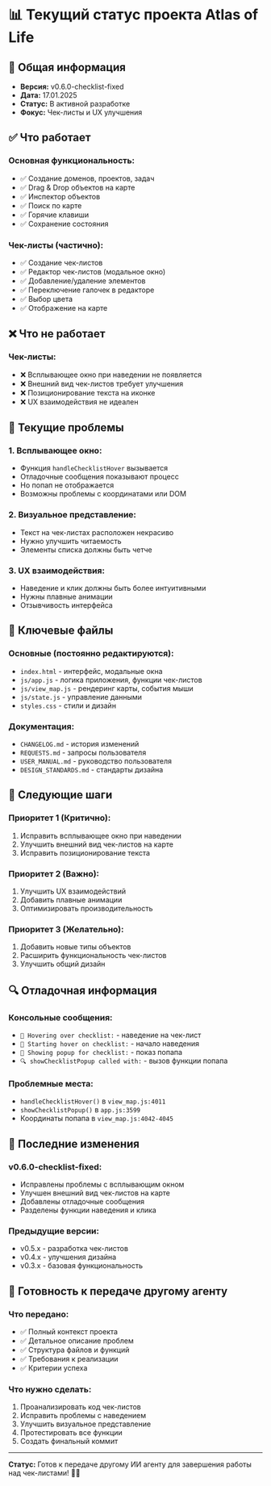 # 📊 Текущий статус проекта Atlas of Life

## 🎯 Общая информация
- **Версия:** v0.6.0-checklist-fixed
- **Дата:** 17.01.2025
- **Статус:** В активной разработке
- **Фокус:** Чек-листы и UX улучшения

## ✅ Что работает

### **Основная функциональность:**
- ✅ Создание доменов, проектов, задач
- ✅ Drag & Drop объектов на карте
- ✅ Инспектор объектов
- ✅ Поиск по карте
- ✅ Горячие клавиши
- ✅ Сохранение состояния

### **Чек-листы (частично):**
- ✅ Создание чек-листов
- ✅ Редактор чек-листов (модальное окно)
- ✅ Добавление/удаление элементов
- ✅ Переключение галочек в редакторе
- ✅ Выбор цвета
- ✅ Отображение на карте

## ❌ Что не работает

### **Чек-листы:**
- ❌ Всплывающее окно при наведении не появляется
- ❌ Внешний вид чек-листов требует улучшения
- ❌ Позиционирование текста на иконке
- ❌ UX взаимодействия не идеален

## 🔧 Текущие проблемы

### **1. Всплывающее окно:**
- Функция `handleChecklistHover` вызывается
- Отладочные сообщения показывают процесс
- Но попап не отображается
- Возможны проблемы с координатами или DOM

### **2. Визуальное представление:**
- Текст на чек-листах расположен некрасиво
- Нужно улучшить читаемость
- Элементы списка должны быть четче

### **3. UX взаимодействия:**
- Наведение и клик должны быть более интуитивными
- Нужны плавные анимации
- Отзывчивость интерфейса

## 📁 Ключевые файлы

### **Основные (постоянно редактируются):**
- `index.html` - интерфейс, модальные окна
- `js/app.js` - логика приложения, функции чек-листов
- `js/view_map.js` - рендеринг карты, события мыши
- `js/state.js` - управление данными
- `styles.css` - стили и дизайн

### **Документация:**
- `CHANGELOG.md` - история изменений
- `REQUESTS.md` - запросы пользователя
- `USER_MANUAL.md` - руководство пользователя
- `DESIGN_STANDARDS.md` - стандарты дизайна

## 🎯 Следующие шаги

### **Приоритет 1 (Критично):**
1. Исправить всплывающее окно при наведении
2. Улучшить внешний вид чек-листов на карте
3. Исправить позиционирование текста

### **Приоритет 2 (Важно):**
1. Улучшить UX взаимодействий
2. Добавить плавные анимации
3. Оптимизировать производительность

### **Приоритет 3 (Желательно):**
1. Добавить новые типы объектов
2. Расширить функциональность чек-листов
3. Улучшить общий дизайн

## 🔍 Отладочная информация

### **Консольные сообщения:**
- `🎯 Hovering over checklist:` - наведение на чек-лист
- `🎯 Starting hover on checklist:` - начало наведения
- `🎯 Showing popup for checklist:` - показ попапа
- `🔍 showChecklistPopup called with:` - вызов функции попапа

### **Проблемные места:**
- `handleChecklistHover()` в `view_map.js:4011`
- `showChecklistPopup()` в `app.js:3599`
- Координаты попапа в `view_map.js:4042-4045`

## 📝 Последние изменения

### **v0.6.0-checklist-fixed:**
- Исправлены проблемы с всплывающим окном
- Улучшен внешний вид чек-листов на карте
- Добавлены отладочные сообщения
- Разделены функции наведения и клика

### **Предыдущие версии:**
- v0.5.x - разработка чек-листов
- v0.4.x - улучшения дизайна
- v0.3.x - базовая функциональность

## 🚀 Готовность к передаче другому агенту

### **Что передано:**
- ✅ Полный контекст проекта
- ✅ Детальное описание проблем
- ✅ Структура файлов и функций
- ✅ Требования к реализации
- ✅ Критерии успеха

### **Что нужно сделать:**
1. Проанализировать код чек-листов
2. Исправить проблемы с наведением
3. Улучшить визуальное представление
4. Протестировать все функции
5. Создать финальный коммит

---

**Статус:** Готов к передаче другому ИИ агенту для завершения работы над чек-листами! 🎯✨
